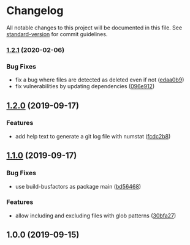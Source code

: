 # Changelog

All notable changes to this project will be documented in this file. See [standard-version](https://github.com/conventional-changelog/standard-version) for commit guidelines.

### [1.2.1](https://github.com/codevey/gitlog-busfactor/compare/v1.2.0...v1.2.1) (2020-02-06)


### Bug Fixes

* fix a bug where files are detected as deleted even if not ([edaa0b9](https://github.com/codevey/gitlog-busfactor/commit/edaa0b9492b8c40394599e0a936a30126e5e5a21))
* fix vulnerabilities by updating dependencies ([096e912](https://github.com/codevey/gitlog-busfactor/commit/096e912d98492d55d97bb7de05d9f32090092d62))

## [1.2.0](https://github.com/codevey/gitlog-busfactor/compare/v1.1.0...v1.2.0) (2019-09-17)


### Features

* add help text to generate a git log file with numstat ([fcdc2b8](https://github.com/codevey/gitlog-busfactor/commit/fcdc2b8))

## [1.1.0](https://github.com/codevey/gitlog-busfactor/compare/v1.0.0...v1.1.0) (2019-09-17)


### Bug Fixes

* use build-busfactors as package main ([bd56468](https://github.com/codevey/gitlog-busfactor/commit/bd56468))


### Features

* allow including and excluding files with glob patterns ([30bfa27](https://github.com/codevey/gitlog-busfactor/commit/30bfa27))

## 1.0.0 (2019-09-15)
